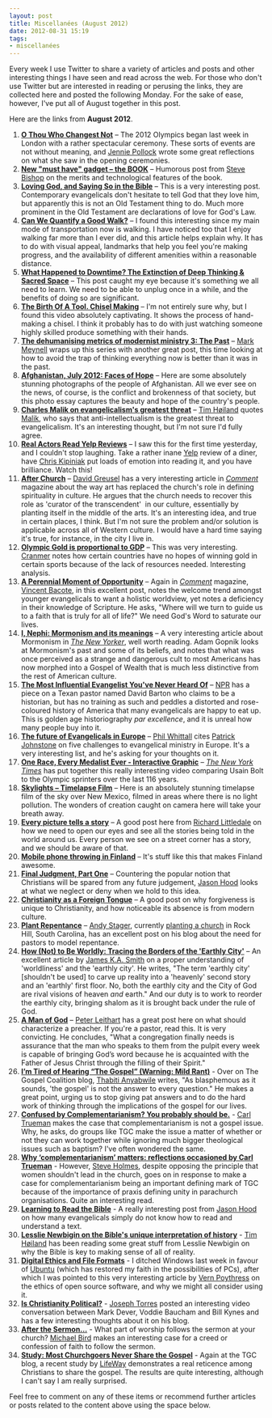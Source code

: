 ```yaml
---
layout: post
title: Miscellanées (August 2012)
date: 2012-08-31 15:19
tags:
- miscellanées
---
```

<p>Every week I use Twitter to share a variety of articles and posts and other interesting things I have seen and read across the web. For those who don't use Twitter but are interested in reading or perusing the links, they are collected here and posted the following Monday. For the sake of ease, however, I've put all of August together in this post.</p>
<p>Here are the links from <strong>August 2012</strong>.</p>
<ol>
<li><strong><a href="http://newsong40.wordpress.com/2012/07/28/o-thou-who-changest-not/" target="_blank">O Thou Who Changest Not</a></strong> &ndash; The 2012 Olympics began last week in London with a rather spectacular ceremony. These sorts of events are not without meaning, and <a href="https://twitter.com/MissJenniep" target="_blank">Jennie Pollock</a> wrote some great reflections on what she saw in the opening ceremonies.</li>
<li><a href="http://stevebishop.blogspot.co.uk/2012/07/new-must-have-gadget-book.html" target="_blank"><strong>New "must have" gadget &ndash; the BOOK</strong></a> &ndash; Humorous post from <a href="https://twitter.com/stevebishopuk" target="_blank">Steve Bishop</a> on the merits and technological features of the book.</li>
<li><strong><a href="http://www.patheos.com/blogs/scriptorium/2012/07/loving-god-and-saying-so-in-the-bible/" target="_blank">Loving God, and Saying So in the Bible</a></strong> &ndash; This is a very interesting post. Contemporary evangelicals don't hesitate to tell God that they love him, but apparently this is not an Old Testament thing to do. Much more prominent in the Old Testament are declarations of love for God's Law.</li>
<li><a href="http://www.theatlanticcities.com/design/2012/07/can-we-quantify-good-walk/2755/" target="_blank"><strong>Can We Quantify a Good Walk?</strong></a> &ndash; I found this interesting since my main mode of transportation now is walking. I have noticed too that I enjoy walking far more than I ever did, and this article helps explain why. It has to do with visual appeal, landmarks that help you feel you're making progress, and the availability of different amenities within a reasonable distance.</li>
<li><a href="http://99u.com/articles/6947/What-Happened-to-Downtime-The-Extinction-of-Deep-Thinking-Sacred-Space" target="_blank"><strong>What Happened to Downtime? The Extinction of Deep Thinking &amp; Sacred Space</strong></a> &ndash; This post caught my eye because it's something we all need to learn. We need to be able to unplug once in a while, and the benefits of doing so are significant.</li>
<li><a href="http://www.youtube.com/watch?v=64389P8_r78" target="_blank"><strong>The Birth Of A Tool. Chisel Making</strong></a> &ndash; I'm not entirely sure why, but I found this video absolutely captivating. It shows the process of hand-making a chisel. I think it probably has to do with just watching someone highly skilled produce something with their hands.&nbsp;</li>
<li><a href="http://markmeynell.wordpress.com/2012/08/02/the-dehumanising-metrics-of-modernist-ministry-3-the-past/" target="_blank"><strong>The dehumanising metrics of modernist ministry 3: The Past</strong></a> &ndash; <a href="https://twitter.com/Quaerentia" target="_blank">Mark Meynell</a> wraps up this series with another great post, this time looking at how to avoid the trap of thinking everything now is better than it was in the past.</li>
<li><strong><a href="http://www.theatlantic.com/infocus/2012/08/afghanistan-july-2012-faces-of-hope/100345/" target="_blank">Afghanistan, July 2012: Faces of Hope</a></strong> &ndash; Here are some absolutely stunning photographs of the people of Afghanistan. All we ever see on the news, of course, is the conflict and brokenness of that society, but this photo essay captures the beauty and hope of the country's people.</li>
<li><a href="http://tjhoiland.com/wordpress/2012/08/malik/" target="_blank"><strong>Charles Malik on evangelicalism's greatest threat</strong></a> &ndash; <a href="https://twitter.com/tjhoiland" target="_blank">Tim H&oslash;iland</a> quotes <a href="http://www.udhr.org/history/Biographies/biocm.htm" target="_blank">Malik</a>, who says that anti-intellectualism is the greatest threat to evangelicalism. It's an interesting thought, but I'm not sure I'd fully agree.</li>
<li><strong><a href="http://www.youtube.com/watch?v=QEdXhH97Z7E" target="_blank">Real Actors Read Yelp Reviews</a></strong> &ndash; I saw this for the first time yesterday, and I couldn't stop laughing. Take a rather inane <a href="http://www.yelp.com" target="_blank">Yelp</a> review of a diner, have <a href="http://www.imdb.com/name/nm0456023/" target="_blank">Chris Kipiniak</a> put loads of emotion into reading it, and you have brilliance. Watch this!</li>
<li><a href="http://www.cardus.ca/comment/article/3394/after-church" target="_blank"><strong>After Church</strong></a> &ndash; <a href="http://www.convergencedesignllc.com/David-Greusel.cfm" target="_blank">David Greusel</a> has a very interesting article in <em><a href="http://www.cardus.ca/comment/" target="_blank">Comment</a></em> magazine about the way art has replaced the church's role in defining spirituality in culture. He argues that the church needs to recover this role as 'curator of the transcendent'&nbsp; in our culture, essentially by planting itself in the middle of the arts. It's an interesting idea, and true in certain places, I think. But I'm not sure the problem and/or solution is applicable across all of Western culture. I would have a hard time saying it's true, for instance, in the city I live in.</li>
<li><strong><a href="http://archbishop-cranmer.blogspot.co.uk/2012/08/olympic-gold-is-proportional-to-gdp.html" target="_blank">Olympic Gold is proportional to GDP</a></strong> &ndash; This was very interesting. <a href="http://twitter.com/His_Grace" target="_blank">Cranmer</a> notes how certain countries have no hopes of winning gold in certain sports because of the lack of resources needed. Interesting analysis.</li>
<li><a href="http://www.cardus.ca/comment/article/3395/a-perennial-moment-of-opportunity" target="_blank"><strong>A Perennial Moment of Opportunity</strong></a> &ndash; Again in <em><a href="http://www.cardus.ca/comment/" target="_blank">Comment</a></em> magazine, <a href="http://www.vincentbacote.com/" target="_blank">Vincent Bacote</a>, in this excellent post, notes the welcome trend amongst younger evangelicals to want a holistic worldview, yet notes a deficiency in their knowledge of Scripture. He asks, "Where will we turn to guide us to a faith that is truly for all of life?" We need God's Word to saturate our lives.</li>
<li><a href="http://www.newyorker.com/arts/critics/atlarge/2012/08/13/120813crat_atlarge_gopnik?currentPage=all" target="_blank"><strong>I, Nephi: Mormonism and its meanings</strong></a> &ndash; A very interesting article about Mormonism in <a href="http://www.newyorker.com/" target="_blank"><em>The New Yorker</em></a>, well worth reading. Adam Gopnik looks at Mormonism's past and some of its beliefs, and notes that what was once perceived as a strange and dangerous cult to most Americans has now morphed into a Gospel of Wealth that is much less distinctive from the rest of American culture.</li>
<li><a href="http://www.npr.org/2012/08/08/157754542/the-most-influential-evangelist-youve-never-heard-of" target="_blank"><strong>The Most Influential Evangelist You've Never Heard Of</strong></a> &ndash; <a href="http://www.npr.org" target="_blank">NPR</a> has a piece on a Texan pastor named David Barton who claims to be a historian, but has no training as such and peddles a distorted and rose-coloured history of America that many evangelicals are happy to eat up. This is golden age historiography <em>par excellence</em>, and it is unreal how many people buy into it.</li>
<li><a href="http://www.thesimplepastor.co.uk/the-future-of-evangelicals-in-europe/" target="_blank"><strong>The future of Evangelicals in Europe</strong></a> &ndash; <a href="http://twitter.com/simplepastor" target="_blank">Phil Whittall</a> cites <a href="http://www.thefutureoftheglobalchurch.org/about/author/" target="_blank">Patrick Johnstone</a> on five challenges to evangelical ministry in Europe. It's a very interesting list, and he's asking for your thoughts on it.</li>
<li><a href="http://www.nytimes.com/interactive/2012/08/05/sports/olympics/the-100-meter-dash-one-race-every-medalist-ever.html" target="_blank"><strong>One Race, Every Medalist Ever - Interactive Graphic</strong></a> &ndash; <a href="http://www.nytimes.com/" target="_blank"><em>The New York Times</em></a> has put together this really interesting video comparing Usain Bolt to the Olympic sprinters over the last 116 years.</li>
<li><a href="https://vimeo.com/46599918" target="_blank"><strong>Skylights &ndash; Timelapse Film</strong></a> &ndash; Here is an absolutely stunning timelapse film of the sky over New Mexico, filmed in areas where there is no light pollution. The wonders of creation caught on camera here will take your breath away.</li>
<li><a href="http://richardlittledale.me.uk/2012/08/17/every-picture-tells/" target="_blank"><strong>Every picture tells a story</strong></a> &ndash; A good post here from <a href="http://twitter.com/richardlittleda" target="_blank">Richard Littledale</a> on how we need to open our eyes and see all the stories being told in the world around us. Every person we see on a street corner has a story, and we should be aware of that.</li>
<li><a href="http://www.bbc.co.uk/news/world-europe-19310319" target="_blank"><strong>Mobile phone throwing in Finland</strong></a> &ndash; It's stuff like this that makes Finland awesome.</li>
<li><a href="http://www.saet-online.org/final-judgment/08/" target="_blank"><strong>Final Judgment, Part One</strong></a> &ndash; Countering the popular notion that Christians will be spared from any future judgement, <a href="https://twitter.com/jasonbhood" target="_blank">Jason Hood</a> looks at what we neglect or deny when we hold to this idea.</li>
<li><a href="http://drbrianmattson.com/2012/8/20/christianity-as-a-foreign-tongue" target="_blank"><strong>Christianity as a Foreign Tongue</strong></a> &ndash; A good post on why forgiveness is unique to Christianity, and how noticeable its absence is from modern culture.</li>
<li><a href="http://gardensdontlaunch.wordpress.com/2012/08/22/plant-repentance/" target="_blank"><strong>Plant Repentance</strong></a> &ndash; <a href="http://twitter.com/ARStager" target="_blank">Andy Stager</a>, currently <a href="https://www.facebook.com/hillcitysc" target="_blank">planting a church</a> in Rock Hill, South Carolina, has an excellent post on his blog about the need for pastors to model repentance.</li>
<li><a href="http://www.christianitytoday.com/thisisourcity/7thcity/tracing-borders-of-earthly-city.html?paging=off&amp;utm_source=buffer&amp;buffer_share=27590" target="_blank"><strong>How (Not) to Be Worldly: Tracing the Borders of the 'Earthly City'</strong></a> &ndash; An excellent article by <a href="http://twitter.com/james_ka_smith" target="_blank">James K.A. Smith</a> on a proper understanding of 'worldliness' and the 'earthly city'. He  writes, "The term 'earthly city' [shouldn't be used] to carve up reality  into a 'heavenly' second  story and an 'earthly' first floor. No, both  the earthly city and the  City of God are rival visions of heaven <em>and</em> earth." And our duty is to work to reorder the earthly city, bringing shalom as it is brought back under the rule of God.</li>
<li><strong><a href="http://www.firstthings.com/onthesquare/2012/08/a-man-of-god" target="_blank">A Man of God</a></strong> &ndash; <a href="http://twitter.com/PLeithart" target="_blank">Peter Leithart</a> has a great post here on what should characterize a preacher. If you're  a pastor, read this. It is very convicting. He concludes, "What a  congregation finally needs is assurance that the man who speaks  to them  from the pulpit every week is capable of bringing God&rsquo;s word  because  he is acquainted with the Father of Jesus Christ through the  filling of  their Spirit."</li>
<li><a href="http://thegospelcoalition.org/blogs/thabitianyabwile/2012/08/24/im-tired-of-hearing-the-gospel-warning-mild-rant/" target="_blank"><strong>I&rsquo;m Tired of Hearing &ldquo;The Gospel&rdquo; (Warning: Mild Rant)</strong></a> - Over on The Gospel Coalition blog, <a href="http://www.fbc.org.ky/our_people/our-people/" target="_blank">Thabiti Anyabwile</a> writes, "As blasphemous as it sounds, 'the gospel' is not the answer to every question." He makes a great point, urging us to stop giving pat answers and to do the hard work of thinking through the implications of the gospel for our lives.</li>
<li><a href="http://www.reformation21.org/blog/2012/08/confused-by-complementarianism.php" target="_blank"><strong>Confused by Complementarianism?  You probably should be.</strong></a> - <a href="http://www.wts.edu/faculty/profiles/trueman.html" target="_blank">Carl Trueman</a> makes the case that complementarianism is not a gospel issue. Why, he asks, do groups like TGC make the issue a matter of whether or not they can work together while ignoring much bigger theological issues such as baptism? I've often wondered the same.</li>
<li><a href="http://shoredfragments.wordpress.com/2012/08/25/why-complementarianism-matters-reflections-occasioned-by-carl-trueman/" target="_blank"><strong>Why &lsquo;complementarianism&rsquo; matters: reflections occasioned by Carl Trueman</strong></a> - However, <a href="https://twitter.com/SteveRHolmes" target="_blank">Steve Holmes</a>, despite opposing the principle that women shouldn't lead in the church, goes on in response to make a case for complementarianism being an important defining mark of TGC because of the importance of praxis defining unity in parachurch organisations. Quite an interesting read.</li>
<li><strong><a href="http://www.saet-online.org/an-important-tool-for-learning-the-bible/08/" target="_blank">Learning to Read the Bible</a></strong> - A really interesting post from <a href="http://twitter.com/jasonbhood" target="_blank">Jason Hood</a> on how many evangelicals simply do not know how to read and understand a text.</li>
<li><a href="http://tjhoiland.com/wordpress/2012/08/newbigin-history/" target="_blank"><strong>Lesslie Newbigin on the Bible's unique interpretation of history</strong></a> - <a href="http://twitter.com/tjhoiland" target="_blank">Tim H&oslash;iland</a> has been reading some great stuff from Lesslie Newbigin on why the Bible is key to making sense of all of reality.</li>
<li><a href="http://www.frame-poythress.org/digital-ethics-and-file-formats/" target="_blank"><strong>Digital Ethics and File Formats</strong></a> - I ditched Windows last week in favour of <a href="http://www.ubuntu.com" target="_blank">Ubuntu</a> (which has restored my faith in the possibilities of PCs), after which I was pointed to this very interesting article by <a href="http://www.wts.edu/faculty/profiles/vpoythress.html" target="_blank">Vern Poythress</a> on the ethics of open source software, and why we might all consider using it.</li>
<li><strong><a href="http://apolojet.wordpress.com/2012/08/29/is-christianity-political/" target="_blank">Is Christianity Political?</a></strong> - <a href="http://twitter.com/JosephETorres" target="_blank">Joseph Torres</a> posted an interesting video conversation between Mark Dever, Voddie Baucham and Bill Kynes and has a few interesting thoughts about it on his blog.</li>
<li><a href="http://www.patheos.com/blogs/euangelion/2012/08/after-the-sermon/" target="_blank"><strong>After the Sermon&hellip;</strong></a> - What part of worship follows the sermon at your church? <a href="http://twitter.com/mbird12" target="_blank">Michael Bird</a> makes an interesting case for a creed or confession of faith to follow the sermon.</li>
<li><a href="http://thegospelcoalition.org/blogs/tgc/2012/08/31/study-most-churchgoers-never-share-the-gospel/" target="_blank"><strong>Study: Most Churchgoers Never Share the Gospel</strong></a> - Again at the TGC blog, a recent study by <a href="http://www.lifeway.com/Article/research-survey-sharing-christ-2012" target="_blank">LifeWay</a> demonstrates a real reticence among Christians to share the gospel. The results are quite interesting, although I can't say I am really surprised.</li>
</ol>

Feel free to comment on any of these items or recommend further               articles     or posts related to the content above using the  space              below.
